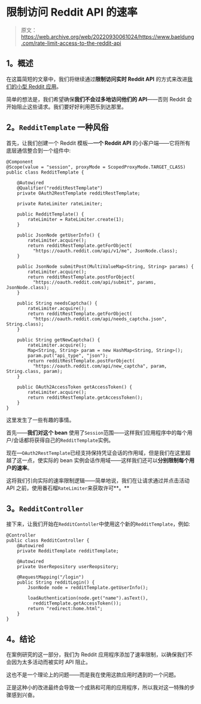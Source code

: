 # 限制访问 Reddit API 的速率

> 原文：<https://web.archive.org/web/20220930061024/https://www.baeldung.com/rate-limit-access-to-the-reddit-api>

## **1。概述**

在这篇简短的文章中，我们将继续通过**限制访问实时 Reddit API** 的方式来改进[我们的小型 Reddit 应用](/web/20220117213845/https://www.baeldung.com/case-study-a-reddit-app-with-spring)。

简单的想法是，我们希望确保**我们不会过多地访问他们的 API**——否则 Reddit 会开始阻止这些请求。我们要好好利用芭乐到达那里。

## **2。`RedditTemplate`** 一种风俗

首先，让我们创建一个 Reddit 模板—**一个 Reddit API** 的小客户端——它将所有底层通信整合到一个组件中:

```
@Component
@Scope(value = "session", proxyMode = ScopedProxyMode.TARGET_CLASS)
public class RedditTemplate {

    @Autowired
    @Qualifier("redditRestTemplate")
    private OAuth2RestTemplate redditRestTemplate;

    private RateLimiter rateLimiter;

    public RedditTemplate() {
        rateLimiter = RateLimiter.create(1);
    }

    public JsonNode getUserInfo() {
        rateLimiter.acquire();
        return redditRestTemplate.getForObject(
          "https://oauth.reddit.com/api/v1/me", JsonNode.class);
    }

    public JsonNode submitPost(MultiValueMap<String, String> params) {
        rateLimiter.acquire();
        return redditRestTemplate.postForObject(
          "https://oauth.reddit.com/api/submit", params, JsonNode.class);
    }

    public String needsCaptcha() {
        rateLimiter.acquire();
        return redditRestTemplate.getForObject(
          "https://oauth.reddit.com/api/needs_captcha.json", String.class);
    }

    public String getNewCaptcha() {
        rateLimiter.acquire();
        Map<String, String> param = new HashMap<String, String>();
        param.put("api_type", "json");
        return redditRestTemplate.postForObject(
          "https://oauth.reddit.com/api/new_captcha", param, String.class, param);
    }

    public OAuth2AccessToken getAccessToken() {
        rateLimiter.acquire();
        return redditRestTemplate.getAccessToken();
    }
}
```

这里发生了一些有趣的事情。

首先——**我们对这个 bean** 使用了`Session`范围——这样我们应用程序中的每个用户/会话都将获得自己的`RedditTemplate`实例。

现在—`OAuth2RestTemplate`已经支持保持凭证会话的作用域，但是我们在这里超越了这一点，使实际的 bean 实例会话作用域——这样我们还可以**分别限制每个用户的速率**。

这将我们引向实际的速率限制逻辑——简单地说，我们在让请求通过并点击活动 API 之前，使用番石榴`RateLimiter`来获取许可**。**

## **3。`RedditController`**

接下来，让我们开始在`RedditContoller`中使用这个新的`RedditTemplate`，例如:

```
@Controller
public class RedditController {
    @Autowired
    private RedditTemplate redditTemplate;

    @Autowired
    private UserRepository userReopsitory;

    @RequestMapping("/login")
    public String redditLogin() {
        JsonNode node = redditTemplate.getUserInfo();

        loadAuthentication(node.get("name").asText(), 
          redditTemplate.getAccessToken());
        return "redirect:home.html";
    }
}
```

## **4。结论**

在案例研究的这一部分，我们为 Reddit 应用程序添加了速率限制，以确保我们不会因为太多活动而被实时 API 阻止。

这也不是一个理论上的问题——而是我在使用这款应用时遇到的一个问题。

正是这种小的改进最终会导致一个成熟和可用的应用程序，所以我对这一特殊的步骤感到兴奋。